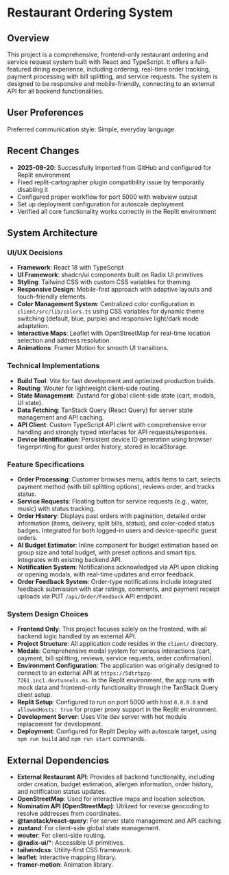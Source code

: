 # Restaurant Ordering System

## Overview

This project is a comprehensive, frontend-only restaurant ordering and service request system built with React and TypeScript. It offers a full-featured dining experience, including ordering, real-time order tracking, payment processing with bill splitting, and service requests. The system is designed to be responsive and mobile-friendly, connecting to an external API for all backend functionalities.

## User Preferences

Preferred communication style: Simple, everyday language.

## Recent Changes
- **2025-09-20**: Successfully imported from GitHub and configured for Replit environment
- Fixed replit-cartographer plugin compatibility issue by temporarily disabling it
- Configured proper workflow for port 5000 with webview output
- Set up deployment configuration for autoscale deployment
- Verified all core functionality works correctly in the Replit environment

## System Architecture

### UI/UX Decisions
- **Framework**: React 18 with TypeScript
- **UI Framework**: shadcn/ui components built on Radix UI primitives
- **Styling**: Tailwind CSS with custom CSS variables for theming
- **Responsive Design**: Mobile-first approach with adaptive layouts and touch-friendly elements.
- **Color Management System**: Centralized color configuration in `client/src/lib/colors.ts` using CSS variables for dynamic theme switching (default, blue, purple) and responsive light/dark mode adaptation.
- **Interactive Maps**: Leaflet with OpenStreetMap for real-time location selection and address resolution.
- **Animations**: Framer Motion for smooth UI transitions.

### Technical Implementations
- **Build Tool**: Vite for fast development and optimized production builds.
- **Routing**: Wouter for lightweight client-side routing.
- **State Management**: Zustand for global client-side state (cart, modals, UI state).
- **Data Fetching**: TanStack Query (React Query) for server state management and API caching.
- **API Client**: Custom TypeScript API client with comprehensive error handling and strongly typed interfaces for API requests/responses.
- **Device Identification**: Persistent device ID generation using browser fingerprinting for guest order history, stored in localStorage.

### Feature Specifications
- **Order Processing**: Customer browses menu, adds items to cart, selects payment method (with bill splitting options), reviews order, and tracks status.
- **Service Requests**: Floating button for service requests (e.g., water, music) with status tracking.
- **Order History**: Displays past orders with pagination, detailed order information (items, delivery, split bills, status), and color-coded status badges. Integrated for both logged-in users and device-specific guest orders.
- **AI Budget Estimator**: Inline component for budget estimation based on group size and total budget, with preset options and smart tips. Integrates with existing backend API.
- **Notification System**: Notifications acknowledged via API upon clicking or opening modals, with real-time updates and error feedback.
- **Order Feedback System**: Order-type notifications include integrated feedback submission with star ratings, comments, and payment receipt uploads via PUT `/api/Order/Feedback` API endpoint.

### System Design Choices
- **Frontend Only**: This project focuses solely on the frontend, with all backend logic handled by an external API.
- **Project Structure**: All application code resides in the `client/` directory.
- **Modals**: Comprehensive modal system for various interactions (cart, payment, bill splitting, reviews, service requests, order confirmation).
- **Environment Configuration**: The application was originally designed to connect to an external API at `https://5dtrtpzg-7261.inc1.devtunnels.ms`. In the Replit environment, the app runs with mock data and frontend-only functionality through the TanStack Query client setup.
- **Replit Setup**: Configured to run on port 5000 with host `0.0.0.0` and `allowedHosts: true` for proper proxy support in the Replit environment.
- **Development Server**: Uses Vite dev server with hot module replacement for development.
- **Deployment**: Configured for Replit Deploy with autoscale target, using `npm run build` and `npm run start` commands.

## External Dependencies

- **External Restaurant API**: Provides all backend functionality, including order creation, budget estimation, allergen information, order history, and notification status updates.
- **OpenStreetMap**: Used for interactive maps and location selection.
- **Nominatim API (OpenStreetMap)**: Utilized for reverse geocoding to resolve addresses from coordinates.
- **@tanstack/react-query**: For server state management and API caching.
- **zustand**: For client-side global state management.
- **wouter**: For client-side routing.
- **@radix-ui/***: Accessible UI primitives.
- **tailwindcss**: Utility-first CSS framework.
- **leaflet**: Interactive mapping library.
- **framer-motion**: Animation library.